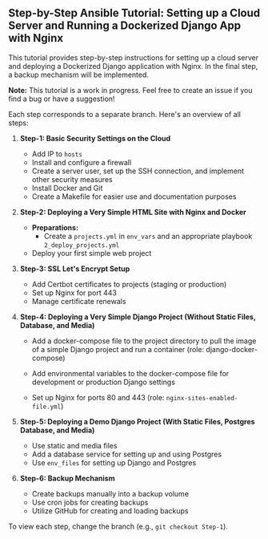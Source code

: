 ## Step-by-Step Ansible Tutorial: Setting up a Cloud Server and Running a Dockerized Django App with Nginx

This tutorial provides step-by-step instructions for setting up a cloud server and deploying a Dockerized Django application with Nginx. In the final step, a backup mechanism will be implemented.

**Note:** This tutorial is a work in progress. Feel free to create an issue if you find a bug or have a suggestion!

Each step corresponds to a separate branch. Here's an overview of all steps:

1. **Step-1: Basic Security Settings on the Cloud**
   - Add IP to `hosts`
   - Install and configure a firewall
   - Create a server user, set up the SSH connection, and implement other security measures
   - Install Docker and Git
   - Create a Makefile for easier use and documentation purposes

2. **Step-2: Deploying a Very Simple HTML Site with Nginx and Docker**
   - **Preparations:**
     - Create a `projects.yml` in `env_vars` and an appropriate playbook `2_deploy_projects.yml`
   - Deploy your first simple web project

3. **Step-3: SSL Let's Encrypt Setup**
   - Add Certbot certificates to projects (staging or production)
   - Set up Nginx for port 443
   - Manage certificate renewals

4. **Step-4: Deploying a Very Simple Django Project (Without Static Files, Database, and Media)**
   - Add a docker-compose file to the project directory to pull the image of a simple Django project and run a container (role: django-docker-compose)

   - Add environmental variables to the docker-compose file for development or production Django settings
   - Set up Nginx for ports 80 and 443 (role: `nginx-sites-enabled-file.yml`)

5. **Step-5: Deploying a Demo Django Project (With Static Files, Postgres Database, and Media)**
   - Use static and media files
   - Add a database service for setting up and using Postgres
   - Use `env_files` for setting up Django and Postgres

6. **Step-6: Backup Mechanism**
   - Create backups manually into a backup volume
   - Use cron jobs for creating backups
   - Utilize GitHub for creating and loading backups

To view each step, change the branch (e.g., `git checkout Step-1`).
